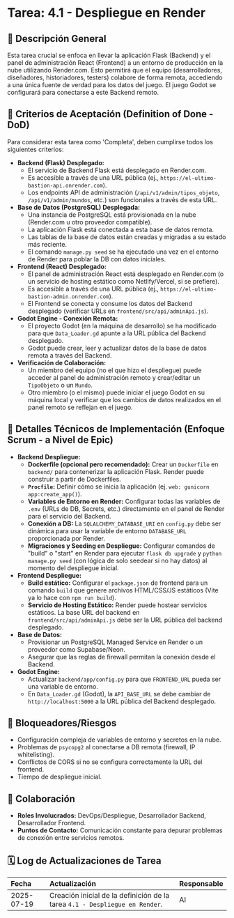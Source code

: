 # Tarea: 4.1 - Despliegue en Render

## 📝 Descripción General

Esta tarea crucial se enfoca en llevar la aplicación Flask (Backend) y el panel de administración React (Frontend) a un entorno de producción en la nube utilizando Render.com. Esto permitirá que el equipo (desarrolladores, diseñadores, historiadores, testers) colabore de forma remota, accediendo a una única fuente de verdad para los datos del juego. El juego Godot se configurará para conectarse a este Backend remoto.

## 🎯 Criterios de Aceptación (Definition of Done - DoD)

Para considerar esta tarea como 'Completa', deben cumplirse todos los siguientes criterios:

* **Backend (Flask) Desplegado:**
    * El servicio de Backend Flask está desplegado en Render.com.
    * Es accesible a través de una URL pública (ej., `https://el-ultimo-bastion-api.onrender.com`).
    * Los endpoints API de administración (`/api/v1/admin/tipos_objeto`, `/api/v1/admin/mundos`, etc.) son funcionales a través de esta URL.
* **Base de Datos (PostgreSQL) Desplegada:**
    * Una instancia de PostgreSQL está provisionada en la nube (Render.com u otro proveedor compatible).
    * La aplicación Flask está conectada a esta base de datos remota.
    * Las tablas de la base de datos están creadas y migradas a su estado más reciente.
    * El comando `manage.py seed` se ha ejecutado una vez en el entorno de Render para poblar la DB con datos iniciales.
* **Frontend (React) Desplegado:**
    * El panel de administración React está desplegado en Render.com (o un servicio de hosting estático como Netlify/Vercel, si se prefiere).
    * Es accesible a través de una URL pública (ej., `https://el-ultimo-bastion-admin.onrender.com`).
    * El Frontend se conecta y consume los datos del Backend desplegado (verificar URLs en `frontend/src/api/adminApi.js`).
* **Godot Engine - Conexión Remota:**
    * El proyecto Godot (en la máquina de desarrollo) se ha modificado para que `Data_Loader.gd` apunte a la URL pública del Backend desplegado.
    * Godot puede crear, leer y actualizar datos de la base de datos remota a través del Backend.
* **Verificación de Colaboración:**
    * Un miembro del equipo (no el que hizo el despliegue) puede acceder al panel de administración remoto y crear/editar un `TipoObjeto` o un `Mundo`.
    * Otro miembro (o el mismo) puede iniciar el juego Godot en su máquina local y verificar que los cambios de datos realizados en el panel remoto se reflejan en el juego.

## 🔧 Detalles Técnicos de Implementación (Enfoque Scrum - a Nivel de Epic)

* **Backend Despliegue:**
    * **Dockerfile (opcional pero recomendado):** Crear un `Dockerfile` en `backend/` para contenerizar la aplicación Flask. Render puede construir a partir de Dockerfiles.
    * **`Procfile`:** Definir cómo se inicia la aplicación (ej. `web: gunicorn app:create_app()`).
    * **Variables de Entorno en Render:** Configurar todas las variables de `.env` (URLs de DB, Secrets, etc.) directamente en el panel de Render para el servicio del Backend.
    * **Conexión a DB:** La `SQLALCHEMY_DATABASE_URI` en `config.py` debe ser dinámica para usar la variable de entorno `DATABASE_URL` proporcionada por Render.
    * **Migraciones y Seeding en Despliegue:** Configurar comandos de "build" o "start" en Render para ejecutar `flask db upgrade` y `python manage.py seed` (con lógica de solo seedear si no hay datos) al momento del despliegue inicial.
* **Frontend Despliegue:**
    * **Build estático:** Configurar el `package.json` de frontend para un comando `build` que genere archivos HTML/CSS/JS estáticos (Vite ya lo hace con `npm run build`).
    * **Servicio de Hosting Estático:** Render puede hostear servicios estáticos. La base URL del backend en `frontend/src/api/adminApi.js` debe ser la URL pública del backend desplegado.
* **Base de Datos:**
    * Provisionar un PostgreSQL Managed Service en Render o un proveedor como Supabase/Neon.
    * Asegurar que las reglas de firewall permitan la conexión desde el Backend.
* **Godot Engine:**
    * Actualizar `backend/app/config.py` para que `FRONTEND_URL` pueda ser una variable de entorno.
    * En `Data_Loader.gd` (Godot), la `API_BASE_URL` se debe cambiar de `http://localhost:5000` a la URL pública del Backend desplegado.

## 🚧 Bloqueadores/Riesgos

* Configuración compleja de variables de entorno y secretos en la nube.
* Problemas de `psycopg2` al conectarse a DB remota (firewall, IP whitelisting).
* Conflictos de CORS si no se configura correctamente la URL del frontend.
* Tiempo de despliegue inicial.

## 🤝 Colaboración

* **Roles Involucrados:** DevOps/Despliegue, Desarrollador Backend, Desarrollador Frontend.
* **Puntos de Contacto:** Comunicación constante para depurar problemas de conexión entre servicios remotos.

## 🗓️ Log de Actualizaciones de Tarea

| Fecha       | Actualización                                                                                                 | Responsable |
| :---------- | :------------------------------------------------------------------------------------------------------------ | :---------- |
| 2025-07-19  | Creación inicial de la definición de la tarea `4.1 - Despliegue en Render`. | AI          |